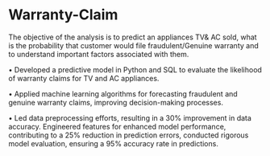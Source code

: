 # Warranty-Claim
The objective of the analysis is to predict an appliances TV&amp; AC sold, what is the probability that customer would file fraudulent/Genuine warranty and to understand important factors associated with them.


•	Developed a predictive model in Python and SQL to evaluate the likelihood of warranty claims for TV and AC appliances.


•	Applied machine learning algorithms for forecasting fraudulent and genuine warranty claims, improving decision-making processes.


•	Led data preprocessing efforts, resulting in a 30% improvement in data accuracy. Engineered features for enhanced model performance, contributing to a 25% reduction in prediction errors, conducted rigorous model evaluation, ensuring a 95% accuracy rate in predictions.
